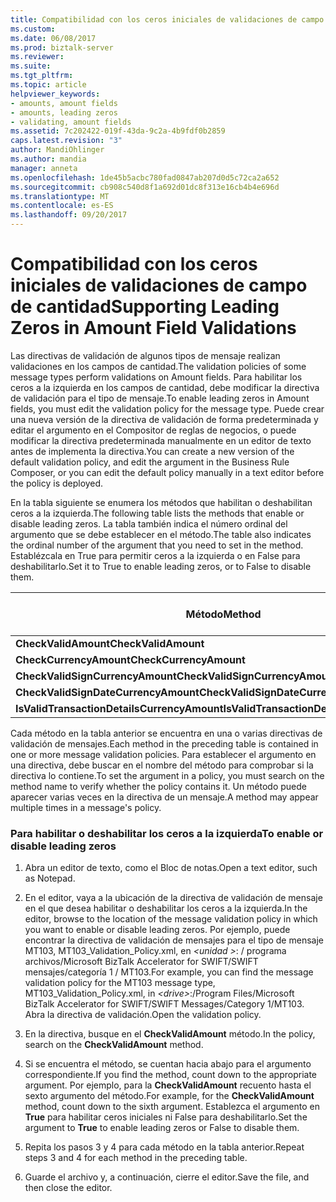 ```yaml
---
title: Compatibilidad con los ceros iniciales de validaciones de campo de cantidad | Documentos de Microsoft
ms.custom: 
ms.date: 06/08/2017
ms.prod: biztalk-server
ms.reviewer: 
ms.suite: 
ms.tgt_pltfrm: 
ms.topic: article
helpviewer_keywords:
- amounts, amount fields
- amounts, leading zeros
- validating, amount fields
ms.assetid: 7c202422-019f-43da-9c2a-4b9fdf0b2859
caps.latest.revision: "3"
author: MandiOhlinger
ms.author: mandia
manager: anneta
ms.openlocfilehash: 1de45b5acbc780fad0847ab207d0d5c72ca2a652
ms.sourcegitcommit: cb908c540d8f1a692d01dc8f313e16cb4b4e696d
ms.translationtype: MT
ms.contentlocale: es-ES
ms.lasthandoff: 09/20/2017
---
```

# <a name="supporting-leading-zeros-in-amount-field-validations"></a><span data-ttu-id="eab8e-102">Compatibilidad con los ceros iniciales de validaciones de campo de cantidad</span><span class="sxs-lookup"><span data-stu-id="eab8e-102">Supporting Leading Zeros in Amount Field Validations</span></span>
<span data-ttu-id="eab8e-103">Las directivas de validación de algunos tipos de mensaje realizan validaciones en los campos de cantidad.</span><span class="sxs-lookup"><span data-stu-id="eab8e-103">The validation policies of some message types perform validations on Amount fields.</span></span> <span data-ttu-id="eab8e-104">Para habilitar los ceros a la izquierda en los campos de cantidad, debe modificar la directiva de validación para el tipo de mensaje.</span><span class="sxs-lookup"><span data-stu-id="eab8e-104">To enable leading zeros in Amount fields, you must edit the validation policy for the message type.</span></span> <span data-ttu-id="eab8e-105">Puede crear una nueva versión de la directiva de validación de forma predeterminada y editar el argumento en el Compositor de reglas de negocios, o puede modificar la directiva predeterminada manualmente en un editor de texto antes de implementa la directiva.</span><span class="sxs-lookup"><span data-stu-id="eab8e-105">You can create a new version of the default validation policy, and edit the argument in the Business Rule Composer, or you can edit the default policy manually in a text editor before the policy is deployed.</span></span>  
  
 <span data-ttu-id="eab8e-106">En la tabla siguiente se enumera los métodos que habilitan o deshabilitan ceros a la izquierda.</span><span class="sxs-lookup"><span data-stu-id="eab8e-106">The following table lists the methods that enable or disable leading zeros.</span></span> <span data-ttu-id="eab8e-107">La tabla también indica el número ordinal del argumento que se debe establecer en el método.</span><span class="sxs-lookup"><span data-stu-id="eab8e-107">The table also indicates the ordinal number of the argument that you need to set in the method.</span></span> <span data-ttu-id="eab8e-108">Establézcala en True para permitir ceros a la izquierda o en False para deshabilitarlo.</span><span class="sxs-lookup"><span data-stu-id="eab8e-108">Set it to True to enable leading zeros, or to False to disable them.</span></span>  
  
|<span data-ttu-id="eab8e-109">Método</span><span class="sxs-lookup"><span data-stu-id="eab8e-109">Method</span></span>|<span data-ttu-id="eab8e-110">Número de argumento</span><span class="sxs-lookup"><span data-stu-id="eab8e-110">Argument number</span></span>|  
|------------|---------------------|  
|<span data-ttu-id="eab8e-111">**CheckValidAmount**</span><span class="sxs-lookup"><span data-stu-id="eab8e-111">**CheckValidAmount**</span></span>|<span data-ttu-id="eab8e-112">6</span><span class="sxs-lookup"><span data-stu-id="eab8e-112">6</span></span>|  
|<span data-ttu-id="eab8e-113">**CheckCurrencyAmount**</span><span class="sxs-lookup"><span data-stu-id="eab8e-113">**CheckCurrencyAmount**</span></span>|<span data-ttu-id="eab8e-114">4</span><span class="sxs-lookup"><span data-stu-id="eab8e-114">4</span></span>|  
|<span data-ttu-id="eab8e-115">**CheckValidSignCurrencyAmount**</span><span class="sxs-lookup"><span data-stu-id="eab8e-115">**CheckValidSignCurrencyAmount**</span></span>|<span data-ttu-id="eab8e-116">3</span><span class="sxs-lookup"><span data-stu-id="eab8e-116">3</span></span>|  
|<span data-ttu-id="eab8e-117">**CheckValidSignDateCurrencyAmount**</span><span class="sxs-lookup"><span data-stu-id="eab8e-117">**CheckValidSignDateCurrencyAmount**</span></span>|<span data-ttu-id="eab8e-118">4</span><span class="sxs-lookup"><span data-stu-id="eab8e-118">4</span></span>|  
|<span data-ttu-id="eab8e-119">**IsValidTransactionDetailsCurrencyAmount**</span><span class="sxs-lookup"><span data-stu-id="eab8e-119">**IsValidTransactionDetailsCurrencyAmount**</span></span>|<span data-ttu-id="eab8e-120">4</span><span class="sxs-lookup"><span data-stu-id="eab8e-120">4</span></span>|  
  
 <span data-ttu-id="eab8e-121">Cada método en la tabla anterior se encuentra en una o varias directivas de validación de mensajes.</span><span class="sxs-lookup"><span data-stu-id="eab8e-121">Each method in the preceding table is contained in one or more message validation policies.</span></span> <span data-ttu-id="eab8e-122">Para establecer el argumento en una directiva, debe buscar en el nombre del método para comprobar si la directiva lo contiene.</span><span class="sxs-lookup"><span data-stu-id="eab8e-122">To set the argument in a policy, you must search on the method name to verify whether the policy contains it.</span></span> <span data-ttu-id="eab8e-123">Un método puede aparecer varias veces en la directiva de un mensaje.</span><span class="sxs-lookup"><span data-stu-id="eab8e-123">A method may appear multiple times in a message's policy.</span></span>  
  
### <a name="to-enable-or-disable-leading-zeros"></a><span data-ttu-id="eab8e-124">Para habilitar o deshabilitar los ceros a la izquierda</span><span class="sxs-lookup"><span data-stu-id="eab8e-124">To enable or disable leading zeros</span></span>  
  
1.  <span data-ttu-id="eab8e-125">Abra un editor de texto, como el Bloc de notas.</span><span class="sxs-lookup"><span data-stu-id="eab8e-125">Open a text editor, such as Notepad.</span></span>  
  
2.  <span data-ttu-id="eab8e-126">En el editor, vaya a la ubicación de la directiva de validación de mensaje en el que desea habilitar o deshabilitar los ceros a la izquierda.</span><span class="sxs-lookup"><span data-stu-id="eab8e-126">In the editor, browse to the location of the message validation policy in which you want to enable or disable leading zeros.</span></span> <span data-ttu-id="eab8e-127">Por ejemplo, puede encontrar la directiva de validación de mensajes para el tipo de mensaje MT103, MT103_Validation_Policy.xml, en  *\<unidad >*: / programa archivos/Microsoft BizTalk Accelerator for SWIFT/SWIFT mensajes/categoría 1 / MT103.</span><span class="sxs-lookup"><span data-stu-id="eab8e-127">For example, you can find the message validation policy for the MT103 message type, MT103_Validation_Policy.xml, in *\<drive>*:/Program Files/Microsoft BizTalk Accelerator for SWIFT/SWIFT Messages/Category 1/MT103.</span></span> <span data-ttu-id="eab8e-128">Abra la directiva de validación.</span><span class="sxs-lookup"><span data-stu-id="eab8e-128">Open the validation policy.</span></span>  
  
3.  <span data-ttu-id="eab8e-129">En la directiva, busque en el **CheckValidAmount** método.</span><span class="sxs-lookup"><span data-stu-id="eab8e-129">In the policy, search on the **CheckValidAmount** method.</span></span>  
  
4.  <span data-ttu-id="eab8e-130">Si se encuentra el método, se cuentan hacia abajo para el argumento correspondiente.</span><span class="sxs-lookup"><span data-stu-id="eab8e-130">If you find the method, count down to the appropriate argument.</span></span> <span data-ttu-id="eab8e-131">Por ejemplo, para la **CheckValidAmount** recuento hasta el sexto argumento del método.</span><span class="sxs-lookup"><span data-stu-id="eab8e-131">For example, for the **CheckValidAmount** method, count down to the sixth argument.</span></span> <span data-ttu-id="eab8e-132">Establezca el argumento en **True** para habilitar ceros iniciales ni False para deshabilitarlo.</span><span class="sxs-lookup"><span data-stu-id="eab8e-132">Set the argument to **True** to enable leading zeros or False to disable them.</span></span>  
  
5.  <span data-ttu-id="eab8e-133">Repita los pasos 3 y 4 para cada método en la tabla anterior.</span><span class="sxs-lookup"><span data-stu-id="eab8e-133">Repeat steps 3 and 4 for each method in the preceding table.</span></span>  
  
6.  <span data-ttu-id="eab8e-134">Guarde el archivo y, a continuación, cierre el editor.</span><span class="sxs-lookup"><span data-stu-id="eab8e-134">Save the file, and then close the editor.</span></span>